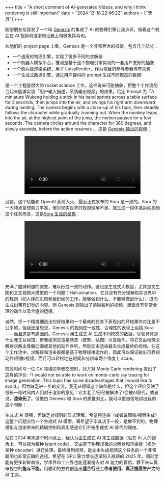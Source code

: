 +++
title = "A short comment of AI-generated Videos, and why I think rendering is still important"
date = "2024-12-18 22:46:22"
authors = ["茨月"]
+++

刚刚朋友给我发了一个叫 [Genesis](https://genesis-embodied-ai.github.io/) 的集成了 AI 的物理引擎让我点评。借着这个机会在 AI 视频和渲染的话题上稍微发挥两句。

<!-- more -->

从他们的 project page 上看，Genesis 是一个非常巨大的框架，包含几个部分：

- 一个通用的物理引擎，实现了很多不同的求解器
- 一个机器人模拟平台，推测是基于这个物理引擎实现的一套用户友好的抽象
- 一个照片级渲染系统，用了 LuisaRender，作为项目的参与者我与有荣焉
- 一个生成式数据引擎，通过用户提供的 prompt 生成不同模态的数据

是一个工程量很大的 rocket science 工作。这样说来可能抽象，但整个工作流配合起来能够实现「用户输入描述，系统输出视频」的效果。给定 Prompt 为「A miniature Wukong holding a stick in his hand sprints across a table surface for 3 seconds, then jumps into the air, and swings his right arm downward during landing. The camera begins with a close-up of his face, then steadily follows the character while gradually zooming out. When the monkey leaps into the air, at the highest point of the jump, the motion pauses for a few seconds. The camera circles around the character for 360 degrees, and slowly ascends, before the action resumes」，这是 [Genesis 输出的视频](https://bucket.zcy.moe/wukong_genesis.mov)：

<p style="text-align: center;">
<video controls="" muted="" loop="" playsinline="" width="75%">
    <source src="https://bucket.zcy.moe/wukong_genesis.mov" type="video/mp4">
</video>
</p>

没错，这个功能和 OpenAI 此前大火、最近正式发布的 Sora 是一致的。Sora 的一大特点是想象力丰富，但对现实世界的规则理解不足。就生成一段体操运动视频这个任务而言，这是[Sora 生成的结果](https://bucket.zcy.moe/sora_gymnastics.mp4)：

<p style="text-align: center;">
<video controls="" muted="" loop="" playsinline="" width="75%">
    <source src="https://bucket.zcy.moe/sora_gymnastics.mp4" type="video/mp4">
</video>
</p>

充满了胳膊和腿的突变，难以形成一致的动作。这也是生成式大模型，尤其是文生图和文生视频大模型的一个问题：Hallucination，它并没有充分理解现实世界中的规则（如人体的肌肉和组织如何工作，能够做到什么、不能够做到什么），进而生成出带有幻觉的内容。而 Genesis 则输出了清晰锐利的视频，里面含有非常合理的动作以及合适的运镜。

诚然，把一个精挑细选出的好结果和一个最难的任务下表现出的坏结果作对比是不公平的，但我还是想说，Genesis 的视频在一致性、合理性的表现上远超 Sora——而且这是有原因的。Genesis 用生成式 AI 生成不同模态的数据，尽管具体是什么我无从得知，但我推测应该是场景（模型、贴图）以及动作，将它交由物理求解器求解出骨骼动画或其他的动作序列，然后交由渲染器去生成最终的视频。在这个工作流中，求解器和渲染器都是基于物理规律运作的，因此可以保证输出可靠的动作/图像/视频，而且可以轻松地在时间和分辨率两个维度上 scale。

前段时间与一位 CV 领域的学者交流时，对方对 Monte Carlo rendering 提出了这样的评价:「I would not be able to work on monte-carlo ray tracing for image generation. This topic has some disadvantages that I would like to avoid.」因为缺乏进一步的交流，我无从得知这个缺陷是什么，但这个评价反映了很长一段时间内人们对于渲染的意见：它太老了/已经被解决了/会被AI替代，或者说，**渲染死了**。但借由 Genesis 和 Sora 的质量对比，我可以更自信地讲出我的这个判断：

<div class="collapsible">
    <div class="inner">
        生成式 AI 很强，但缺乏对规则的显式理解。希望将渲染（或者说图像/视频生成）这整个问题交给一个生成式 AI 模型，寄希望于毕其功于一役，是做不到的。物理模拟与渲染带来的精确控制和真实感是它们不被生成式 AI 替代的理由。
    </div>
</div>


站在 2024 年末这个时间点上，我认为由生成式 AI 来生成数据（站在 AI 人的视角上，可以视为某种 latent code），交由基于物理规律的求解器和渲染器（视为某种 decoder）进行处理，最终得到视频，是文本生成视频这个任务的一个非常聪明也非常正确的途径。希望在 GPU 算力增长逐渐陷入瓶颈的 2025 年，图形学能有更多新鲜血液，学术界和工业界也能逐渐褪去对 AI 能力的盲信，静下来认真审视它的**能**与**不能**，用聪明的方式创造出**适合行业工作者使用、真正提高生产力**的 AI 工具。